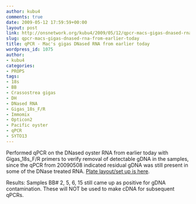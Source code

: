```yaml
---
author: kubu4
comments: true
date: 2009-05-12 17:59:59+00:00
layout: post
link: http://onsnetwork.org/kubu4/2009/05/12/qpcr-macs-gigas-dnased-rna-from-earlier-today/
slug: qpcr-macs-gigas-dnased-rna-from-earlier-today
title: qPCR - Mac's gigas DNased RNA from earlier today
wordpress_id: 1075
author:
- kubu4
categories:
- PROPS
tags:
- 18s
- BB
- Crassostrea gigas
- DH
- DNased RNA
- Gigas_18s_F/R
- Immomix
- Opticon2
- Pacific oyster
- qPCR
- SYTO13
---
```


Performed qPCR on the DNased oyster RNA from earlier today with Gigas_18s_F/R primers to verify removal of detectable gDNA in the samples, since the qPCR from 20090508 indicated residual gDNA was still present in some of the DNase treated RNA. [Plate layout/set up is here](http://eagle.fish.washington.edu/Arabidopsis/Notebook%20Workup%20Files/20090512-01.jpg).

Results: Samples BB# 2, 5, 6, 15 still came up as positive for gDNA contamination. These will NOT be used to make cDNA for subsequent qPCRs.
